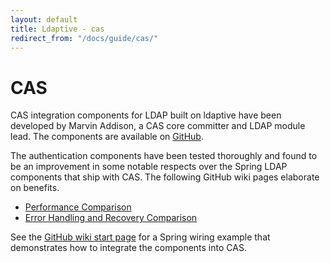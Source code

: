 ```yaml
---
layout: default
title: Ldaptive - cas
redirect_from: "/docs/guide/cas/"
---
```


# CAS

CAS integration components for LDAP built on ldaptive have been developed by Marvin Addison, a CAS core committer and LDAP module lead. The components are available on [GitHub](https://github.com/serac/cas-server-integration-ldaptive).

The authentication components have been tested thoroughly and found to be an improvement in some notable respects over the Spring LDAP components that ship with CAS. The following GitHub wiki pages elaborate on benefits.

- [Performance Comparison](https://github.com/serac/cas-server-integration-ldaptive/wiki/Performance-Comparison)
- [Error Handling and Recovery Comparison](https://github.com/serac/cas-server-integration-ldaptive/wiki/Error-Handling-and-Recovery-Comparison)

See the [GitHub wiki start page](https://github.com/serac/cas-server-integration-ldaptive/wiki) for a Spring wiring example that demonstrates how to integrate the components into CAS.

